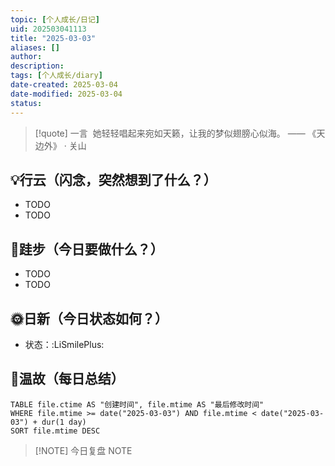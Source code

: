 ```yaml
---
topic: [个人成长/日记]
uid: 202503041113
title: "2025-03-03"
aliases: []
author: 
description: 
tags: [个人成长/diary]
date-created: 2025-03-04
date-modified: 2025-03-04
status: 
---
```


> [!quote] 一言
>  她轻轻唱起来宛如天籁，让我的梦似翅膀心似海。 —— 《天边外》 · 关山

## 💡行云（闪念，突然想到了什么？）

- TODO
- TODO

## 🦶跬步（今日要做什么？）

- TODO
- TODO

## 🌞日新（今日状态如何？）

- 状态：:LiSmilePlus:

## 🌙温故（每日总结）

```dataview
TABLE file.ctime AS "创建时间", file.mtime AS "最后修改时间"
WHERE file.mtime >= date("2025-03-03") AND file.mtime < date("2025-03-03") + dur(1 day)
SORT file.mtime DESC
```

> [!NOTE] 今日复盘
> NOTE
